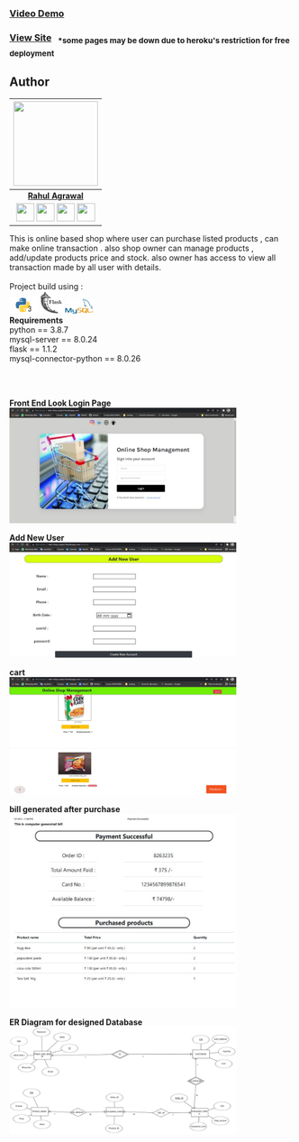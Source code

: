 ### [Video Demo](https://drive.google.com/file/d/1pnxAPx4_3pFdh6RE-uBZZNLH4Jx8Prr-/view?usp=sharing)
### [View Site](http://mini-shop-project.herokuapp.com/)   &nbsp; <sub> *some pages may be down due to heroku's restriction for free deployment</sub>
<!-- ------------------------------------------------  start  --------------------------------------------------------------------- -->
## Author

|                                                                                         <a href="https://vinitshahdeo.dev"><img src="https://github.com/rahul-agrawal-99/site/blob/master/assets/MyImg-modified.png" width="150px " height="150px" /></a>                                                                                         |
| :------------------------------------------------------------------------------------------------------------------------------------------------------------------------------------------------------------------------------------------------------------------------------------------------------------------------------------------: |
|                                                                                                                                        **[Rahul Agrawal](https://github.com/rahul-agrawal-99)**                                                                                                                                        |
| <a href = "mailto: agrawal.rahul20022@gmail.com"><img src="https://www.freepnglogos.com/uploads/gmail-email-logo-png-16.png" width="32px" height="32px"></a> <a href="https://www.instagram.com/rahul_agrawal_99/"><img src="https://cdn2.iconfinder.com/data/icons/social-media-2285/512/1_Instagram_colored_svg_1-512.png" width="32px" height="32px"></a> <a href="https://www.linkedin.com/in/rahulagrawal99"><img src="https://raw.githubusercontent.com/vinitshahdeo/Water-Monitoring-System/master/assets/linkedin.png" width="32px" height="32px"></a> <a href="http://www.rahul-agrawal.me/site"><img src="https://w7.pngwing.com/pngs/820/341/png-transparent-web-development-web-design-computer-icons-web-design-web-design-text-logo.png" width="32px" height="32px"></a>|

<!-- ------------------------------------------------ end --------------------------------------------------------------------- -->
This is online based shop where user can purchase listed products , can make online transaction  . also shop owner can manage products , add/update products price and stock. also owner has access to view all transaction made by all user with details.</br></br>
Project build using :  </br>
<img src="https://github.com/rahul-agrawal-99/dbms_project/blob/main/readmeReq/pythonpng.png" width="10%">
<img src="https://github.com/rahul-agrawal-99/dbms_project/blob/main/readmeReq/flask.png" width="8%">
<img src="https://github.com/rahul-agrawal-99/dbms_project/blob/main/readmeReq/mysql.png" width="10%"></br>
**Requirements**  </br>
python == 3.8.7 </br>
mysql-server == 8.0.24 </br>
flask ==  1.1.2</br>
mysql-connector-python == 8.0.26</br>



</br></br>

<b> Front End Look Login Page </b> </br>
<img src="https://github.com/rahul-agrawal-99/dbms_project/blob/main/readmeReq/login.jpg" width="80%">

<b> Add New User </b> </br>
<img src="https://github.com/rahul-agrawal-99/dbms_project/blob/main/readmeReq/newuser.jpg" width="80%">


<b> cart </b> </br>
<img src="https://github.com/rahul-agrawal-99/dbms_project/blob/main/readmeReq/cart.jpg" width="80%">


<b> bill generated after purchase </b> </br>
<img src="https://github.com/rahul-agrawal-99/dbms_project/blob/main/readmeReq/sample_bill_pdf.jpg" width="80%">



<b> ER Diagram for designed Database </b> </br>
<img src="https://github.com/rahul-agrawal-99/dbms_project/blob/main/readmeReq/ER.png" width="80%">
